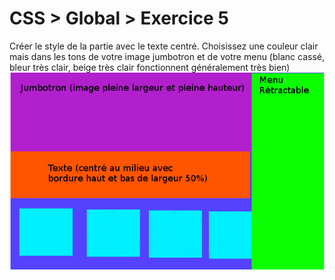 # CSS > Global > Exercice 5

Créer le style de la partie avec le texte centré. Choisissez une couleur clair mais dans les tons de votre image jumbotron et de votre menu (blanc cassé, bleur très clair, beige très clair fonctionnent généralement très bien)
![whattodo](whattodo.png)
